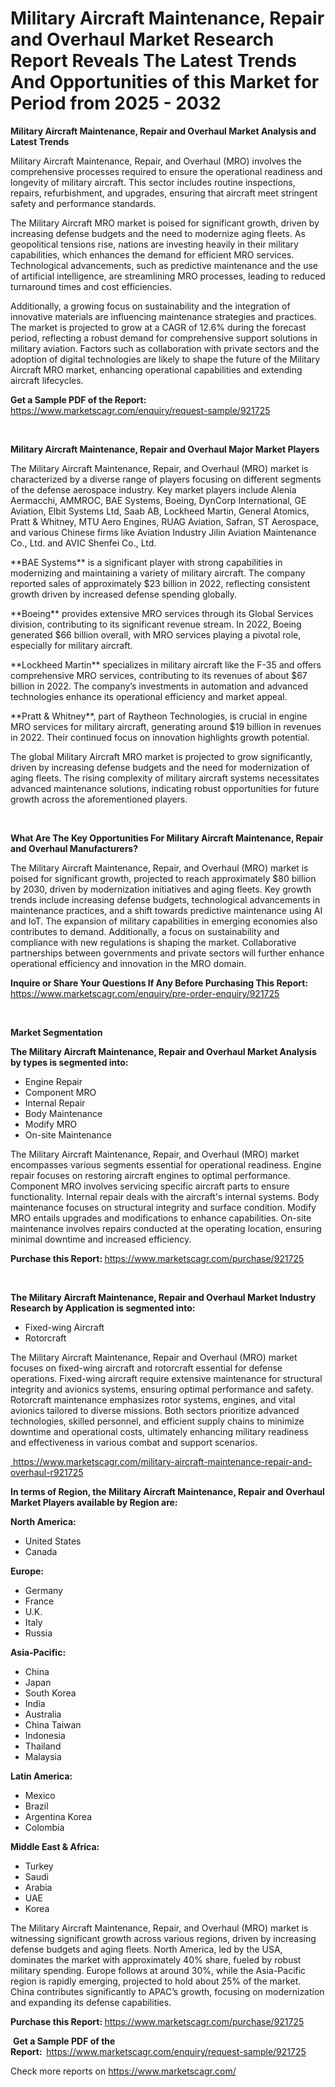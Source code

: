 <p><h1>Military Aircraft Maintenance, Repair and Overhaul Market Research Report Reveals The Latest Trends And Opportunities of this Market for Period from 2025 - 2032</h1></p><p><strong>Military Aircraft Maintenance, Repair and Overhaul Market Analysis and Latest Trends</strong></p>
<p><p>Military Aircraft Maintenance, Repair, and Overhaul (MRO) involves the comprehensive processes required to ensure the operational readiness and longevity of military aircraft. This sector includes routine inspections, repairs, refurbishment, and upgrades, ensuring that aircraft meet stringent safety and performance standards. </p><p>The Military Aircraft MRO market is poised for significant growth, driven by increasing defense budgets and the need to modernize aging fleets. As geopolitical tensions rise, nations are investing heavily in their military capabilities, which enhances the demand for efficient MRO services. Technological advancements, such as predictive maintenance and the use of artificial intelligence, are streamlining MRO processes, leading to reduced turnaround times and cost efficiencies.</p><p>Additionally, a growing focus on sustainability and the integration of innovative materials are influencing maintenance strategies and practices. The market is projected to grow at a CAGR of 12.6% during the forecast period, reflecting a robust demand for comprehensive support solutions in military aviation. Factors such as collaboration with private sectors and the adoption of digital technologies are likely to shape the future of the Military Aircraft MRO market, enhancing operational capabilities and extending aircraft lifecycles.</p></p>
<p><strong>Get a Sample PDF of the Report:&nbsp;</strong> <a href="https://www.marketscagr.com/enquiry/request-sample/921725?utm_campaign=2526&utm_medium=2&utm_source=Github&utm_content=ia&utm_term=11032025&utm_id=military-aircraft-maintenance-repair-and-overhaul">https://www.marketscagr.com/enquiry/request-sample/921725</a></p>
<p>&nbsp;</p>
<p><strong>Military Aircraft Maintenance, Repair and Overhaul Major Market Players</strong></p>
<p><p>The Military Aircraft Maintenance, Repair, and Overhaul (MRO) market is characterized by a diverse range of players focusing on different segments of the defense aerospace industry. Key market players include Alenia Aermacchi, AMMROC, BAE Systems, Boeing, DynCorp International, GE Aviation, Elbit Systems Ltd, Saab AB, Lockheed Martin, General Atomics, Pratt & Whitney, MTU Aero Engines, RUAG Aviation, Safran, ST Aerospace, and various Chinese firms like Aviation Industry Jilin Aviation Maintenance Co., Ltd. and AVIC Shenfei Co., Ltd.</p><p>**BAE Systems** is a significant player with strong capabilities in modernizing and maintaining a variety of military aircraft. The company reported sales of approximately $23 billion in 2022, reflecting consistent growth driven by increased defense spending globally.</p><p>**Boeing** provides extensive MRO services through its Global Services division, contributing to its significant revenue stream. In 2022, Boeing generated $66 billion overall, with MRO services playing a pivotal role, especially for military aircraft.</p><p>**Lockheed Martin** specializes in military aircraft like the F-35 and offers comprehensive MRO services, contributing to its revenues of about $67 billion in 2022. The company’s investments in automation and advanced technologies enhance its operational efficiency and market appeal.</p><p>**Pratt & Whitney**, part of Raytheon Technologies, is crucial in engine MRO services for military aircraft, generating around $19 billion in revenues in 2022. Their continued focus on innovation highlights growth potential.</p><p>The global Military Aircraft MRO market is projected to grow significantly, driven by increasing defense budgets and the need for modernization of aging fleets. The rising complexity of military aircraft systems necessitates advanced maintenance solutions, indicating robust opportunities for future growth across the aforementioned players.</p></p>
<p>&nbsp;</p>
<p><strong>What Are The Key Opportunities For Military Aircraft Maintenance, Repair and Overhaul Manufacturers?</strong></p>
<p><p>The Military Aircraft Maintenance, Repair, and Overhaul (MRO) market is poised for significant growth, projected to reach approximately $80 billion by 2030, driven by modernization initiatives and aging fleets. Key growth trends include increasing defense budgets, technological advancements in maintenance practices, and a shift towards predictive maintenance using AI and IoT. The expansion of military capabilities in emerging economies also contributes to demand. Additionally, a focus on sustainability and compliance with new regulations is shaping the market. Collaborative partnerships between governments and private sectors will further enhance operational efficiency and innovation in the MRO domain.</p></p>
<p><strong>Inquire or Share Your Questions If Any Before Purchasing This Report:</strong> <a href="https://www.marketscagr.com/enquiry/pre-order-enquiry/921725?utm_campaign=2526&utm_medium=2&utm_source=Github&utm_content=ia&utm_term=11032025&utm_id=military-aircraft-maintenance-repair-and-overhaul">https://www.marketscagr.com/enquiry/pre-order-enquiry/921725</a></p>
<p>&nbsp;</p>
<p><strong>Market Segmentation</strong></p>
<p><strong>The Military Aircraft Maintenance, Repair and Overhaul Market Analysis by types is segmented into:</strong></p>
<p><ul><li>Engine Repair</li><li>Component MRO</li><li>Internal Repair</li><li>Body Maintenance</li><li>Modify MRO</li><li>On-site Maintenance</li></ul></p>
<p><p>The Military Aircraft Maintenance, Repair, and Overhaul (MRO) market encompasses various segments essential for operational readiness. Engine repair focuses on restoring aircraft engines to optimal performance. Component MRO involves servicing specific aircraft parts to ensure functionality. Internal repair deals with the aircraft's internal systems. Body maintenance focuses on structural integrity and surface condition. Modify MRO entails upgrades and modifications to enhance capabilities. On-site maintenance involves repairs conducted at the operating location, ensuring minimal downtime and increased efficiency.</p></p>
<p><strong>Purchase this Report:&nbsp;</strong><a href="https://www.marketscagr.com/purchase/921725?utm_campaign=2526&utm_medium=2&utm_source=Github&utm_content=ia&utm_term=11032025&utm_id=military-aircraft-maintenance-repair-and-overhaul">https://www.marketscagr.com/purchase/921725</a></p>
<p>&nbsp;</p>
<p><strong>The Military Aircraft Maintenance, Repair and Overhaul Market Industry Research by Application is segmented into:</strong></p>
<p><ul><li>Fixed-wing Aircraft</li><li>Rotorcraft</li></ul></p>
<p><p>The Military Aircraft Maintenance, Repair and Overhaul (MRO) market focuses on fixed-wing aircraft and rotorcraft essential for defense operations. Fixed-wing aircraft require extensive maintenance for structural integrity and avionics systems, ensuring optimal performance and safety. Rotorcraft maintenance emphasizes rotor systems, engines, and vital avionics tailored to diverse missions. Both sectors prioritize advanced technologies, skilled personnel, and efficient supply chains to minimize downtime and operational costs, ultimately enhancing military readiness and effectiveness in various combat and support scenarios.</p></p>
<p><a href="https://www.marketscagr.com/military-aircraft-maintenance-repair-and-overhaul-r921725?utm_campaign=2526&utm_medium=2&utm_source=Github&utm_content=ia&utm_term=11032025&utm_id=military-aircraft-maintenance-repair-and-overhaul">&nbsp;https://www.marketscagr.com/military-aircraft-maintenance-repair-and-overhaul-r921725</a></p>
<p><strong>In terms of Region, the Military Aircraft Maintenance, Repair and Overhaul Market Players available by Region are:</strong></p>
<p>
    <p> <strong> North America: </strong>
        <ul>
            <li>United States</li>
            <li>Canada</li>
        </ul>
        </p> 
    <p> <strong> Europe: </strong>
        <ul>
            <li>Germany</li>
            <li>France</li>
            <li>U.K.</li>
            <li>Italy</li>
            <li>Russia</li>
        </ul>
        </p> 
    <p> <strong> Asia-Pacific: </strong>
        <ul>
            <li>China</li>
            <li>Japan</li>
            <li>South Korea</li>
            <li>India</li>
            <li>Australia</li>
            <li>China Taiwan</li>
            <li>Indonesia</li>
            <li>Thailand</li>
            <li>Malaysia</li>
        </ul>
        </p> 
    <p> <strong> Latin America: </strong>
        <ul>
            <li>Mexico</li>
            <li>Brazil</li>
            <li>Argentina Korea</li>
            <li>Colombia</li>
        </ul>
        </p> 
    <p> <strong> Middle East & Africa: </strong>
        <ul>
            <li>Turkey</li>
            <li>Saudi</li>
            <li>Arabia</li>
            <li>UAE</li>
            <li>Korea</li>
        </ul>
    </p>
    </p>
<p><p>The Military Aircraft Maintenance, Repair, and Overhaul (MRO) market is witnessing significant growth across various regions, driven by increasing defense budgets and aging fleets. North America, led by the USA, dominates the market with approximately 40% share, fueled by robust military spending. Europe follows at around 30%, while the Asia-Pacific region is rapidly emerging, projected to hold about 25% of the market. China contributes significantly to APAC’s growth, focusing on modernization and expanding its defense capabilities.</p></p>
<p><strong>Purchase this Report: </strong><a href="https://www.marketscagr.com/purchase/921725?utm_campaign=2526&utm_medium=2&utm_source=Github&utm_content=ia&utm_term=11032025&utm_id=military-aircraft-maintenance-repair-and-overhaul">https://www.marketscagr.com/purchase/921725</a></p>
<p>&nbsp;<strong>Get a Sample PDF of the Report:&nbsp;&nbsp;</strong><a href="https://www.marketscagr.com/enquiry/request-sample/921725?utm_campaign=2526&utm_medium=2&utm_source=Github&utm_content=ia&utm_term=11032025&utm_id=military-aircraft-maintenance-repair-and-overhaul">https://www.marketscagr.com/enquiry/request-sample/921725</a></p>
<p><strong></strong></p>
<p>Check more reports on <a href="https://www.marketscagr.com/?utm_campaign=2526&utm_medium=2&utm_source=Github&utm_content=ia&utm_term=11032025&utm_id=military-aircraft-maintenance-repair-and-overhaul">https://www.marketscagr.com/</a></p>